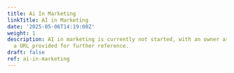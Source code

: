 ```yaml
---
title: Ai In Marketing
linkTitle: AI in Marketing
date: '2025-05-06T14:19:00Z'
weight: 1
description: AI in marketing is currently not started, with an owner assigned and
  a URL provided for further reference.
draft: false
ref: ai-in-marketing
---
```


